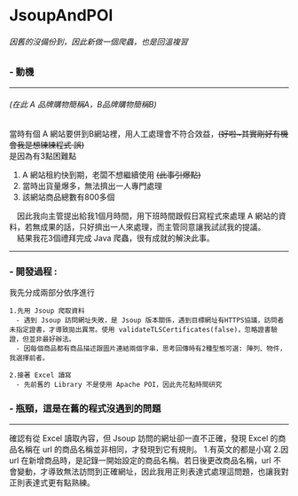 # JsoupAndPOI
###### 因舊的沒備份到，因此新做一個爬蟲，也是回溫複習
### - 動機 
---
###### (在此 A 品牌購物簡稱A，B品牌購物簡稱B)
 當時有個 A 網站要併到B網站裡，用人工處理會不符合效益，~~(好啦~其實剛好有機會我是想練練程式 誤)~~<br>
 是因為有3點困難點<br>
1. A 網站租約快到期，老闆不想繼續使用 ~~(此事引爆點)~~ <br>
2. 當時出貨量爆多，無法擠出一人專門處理<br>
3. 該網站商品總數有800多個 <br>

　因此我向主管提出給我1個月時間，用下班時間跟假日寫程式來處理 A 網站的資料，若無成果的話，只好擠出一人來處理，而主管同意讓我試試我的提議。<br>
　結果我花3個禮拜完成 Java 爬蟲，很有成就的解決此事。
 
---
### - 開發過程 : <br>
我先分成兩部分依序進行<br>
```
1.先用 Jsoup 爬取資料
　- 遇到 Jsoup 訪問網址失敗，是 Jsoup 版本關係，遇到目標網址有HTTPS協議，訪問者未指定證書，才導致拋出異常。使用 validateTLSCertificates(false)，忽略證書驗證，但並非最好辦法。
　- 因每個商品都有商品描述跟圖片連結兩個字串，思考回傳時有2種型態可選: 陣列、物件，我選擇前者。

2.接著 Excel 讀寫
　- 先前舊的 Library 不是使用 Apache POI，因此先花點時間研究
```
### - 瓶頸，這是在舊的程式沒遇到的問題
---
確認有從 Excel 讀取內容，但 Jsoup 訪問的網址卻一直不正確，發現 Excel 的商品名稱在 url 的商品名稱並非相同，才發現到它有規則。
1.有英文的都是小寫
2.因 url 在新增商品時，是記錄一開始設定的商品名稱。若日後更改商品名稱，url 不會變動，才導致無法訪問到正確網址，因此我用正則表達式處理這問題，也讓我對正則表達式更有點熟練。
